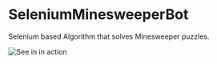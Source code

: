# SeleniumMinesweeperBot

Selenium based Algorithm that solves Minesweeper puzzles.

![See in in action](https://i.imgur.com/9SSn86J.gifv)
